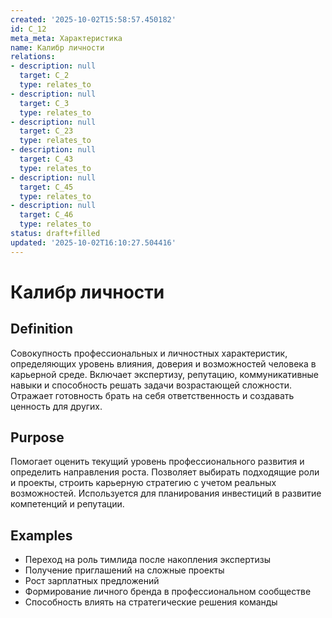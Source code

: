 ```yaml
---
created: '2025-10-02T15:58:57.450182'
id: C_12
meta_meta: Характеристика
name: Калибр личности
relations:
- description: null
  target: C_2
  type: relates_to
- description: null
  target: C_3
  type: relates_to
- description: null
  target: C_23
  type: relates_to
- description: null
  target: C_43
  type: relates_to
- description: null
  target: C_45
  type: relates_to
- description: null
  target: C_46
  type: relates_to
status: draft+filled
updated: '2025-10-02T16:10:27.504416'
---
```


# Калибр личности

## Definition
Совокупность профессиональных и личностных характеристик, определяющих уровень влияния, доверия и возможностей человека в карьерной среде. Включает экспертизу, репутацию, коммуникативные навыки и способность решать задачи возрастающей сложности. Отражает готовность брать на себя ответственность и создавать ценность для других.

## Purpose
Помогает оценить текущий уровень профессионального развития и определить направления роста. Позволяет выбирать подходящие роли и проекты, строить карьерную стратегию с учетом реальных возможностей. Используется для планирования инвестиций в развитие компетенций и репутации.

## Examples

- Переход на роль тимлида после накопления экспертизы
- Получение приглашений на сложные проекты
- Рост зарплатных предложений
- Формирование личного бренда в профессиональном сообществе
- Способность влиять на стратегические решения команды